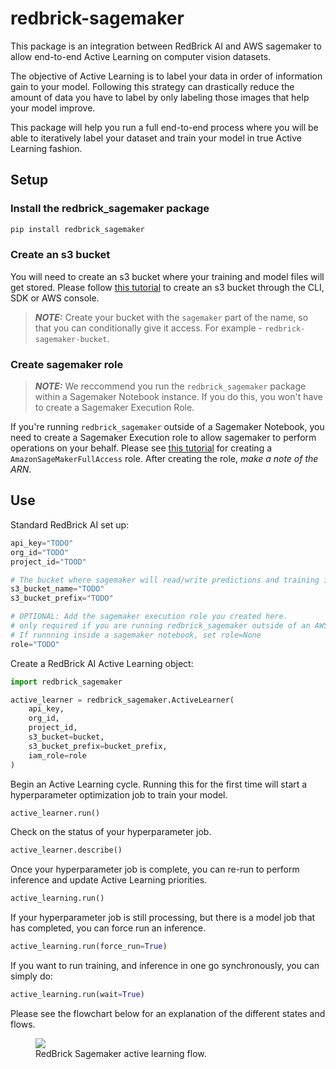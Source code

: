 # redbrick-sagemaker

This package is an integration between RedBrick AI and AWS sagemaker to allow end-to-end Active Learning on computer vision datasets.

The objective of Active Learning is to label your data in order of information gain to your model. Following this strategy can drastically reduce the amount of data you have to label by only labeling those images that help your model improve.

This package will help you run a full end-to-end process where you will be able to iteratively label your dataset and train your model in true Active Learning fashion.

## Setup

### Install the redbrick_sagemaker package

```bash
pip install redbrick_sagemaker
```

### Create an s3 bucket

You will need to create an s3 bucket where your training and model files will get stored. Please follow <a href="https://docs.aws.amazon.com/AmazonS3/latest/userguide/create-bucket-overview.html">this tutorial</a> to create an s3 bucket through the CLI, SDK or AWS console.

> **_NOTE:_** Create your bucket with the `sagemaker` part of the name, so that you can conditionally give it access. For example - `redbrick-sagemaker-bucket`.

### Create sagemaker role

> **_NOTE:_** We reccommend you run the `redbrick_sagemaker` package within a Sagemaker Notebook instance. If you do this, you won't have to create a Sagemaker Execution Role.

If you're running `redbrick_sagemaker` outside of a Sagemaker Notebook, you need to create a Sagemaker Execution role to allow sagemaker to perform operations on your behalf. Please see <a href="https://docs.aws.amazon.com/sagemaker/latest/dg/sagemaker-roles.html">this tutorial</a> for creating a `AmazonSageMakerFullAccess` role. After creating the role, <i>make a note of the ARN</i>.

## Use

Standard RedBrick AI set up:

```python
api_key="TODO"
org_id="TODO"
project_id="TOOD"

# The bucket where sagemaker will read/write predictions and training input/outputs.
s3_bucket_name="TODO"
s3_bucket_prefix="TODO"

# OPTIONAL: Add the sagemaker execution role you created here.
# only required if you are running redbrick_sagemaker outside of an AWS sagemaker notebook instance.
# If runnning inside a sagemaker notebook, set role=None
role="TODO"
```

Create a RedBrick AI Active Learning object:

```python
import redbrick_sagemaker

active_learner = redbrick_sagemaker.ActiveLearner(
    api_key,
    org_id,
    project_id,
    s3_bucket=bucket,
    s3_bucket_prefix=bucket_prefix,
    iam_role=role
)
```

Begin an Active Learning cycle. Running this for the first time will start a hyperparameter optimization job to train your model.

```python
active_learner.run()
```

Check on the status of your hyperparameter job.

```python
active_learner.describe()
```

Once your hyperparameter job is complete, you can re-run to perform inference and update Active Learning priorities.

```python
active_learning.run()
```

If your hyperparameter job is still processing, but there is a model job that has completed, you can force run an inference.

```python
active_learning.run(force_run=True)
```

If you want to run training, and inference in one go synchronously, you can simply do:

```python
active_learning.run(wait=True)
```

Please see the flowchart below for an explanation of the different states and flows.

<figure>
    <img src="readme.png"/>
    <figcaption> RedBrick Sagemaker active learning flow. </figcaption>
</figure>
